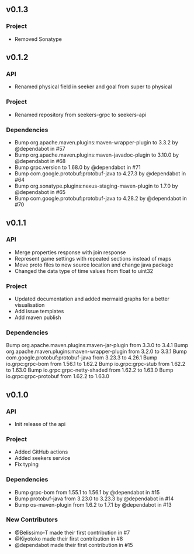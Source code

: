 ## v0.1.3

### Project

- Removed Sonatype

## v0.1.2

### API

- Renamed physical field in seeker and goal from super to physical

### Project

- Renamed repository from seekers-grpc to seekers-api

### Dependencies

- Bump org.apache.maven.plugins:maven-wrapper-plugin to 3.3.2 by @dependabot in #57
- Bump org.apache.maven.plugins:maven-javadoc-plugin to 3.10.0 by @dependabot in #68
- Bump grpc.version to 1.68.0 by @dependabot in #71
- Bump com.google.protobuf:protobuf-java to 4.27.3 by @dependabot in #64
- Bump org.sonatype.plugins:nexus-staging-maven-plugin to 1.7.0 by @dependabot in #65
- Bump com.google.protobuf:protobuf-java to 4.28.2 by @dependabot in #70

## v0.1.1

### API

- Merge properties response with join response
- Represent game settings with repeated sections instead of maps
- Move proto files to new source location and change java package
- Changed the data type of time values from float to uint32

### Project

- Updated documentation and added mermaid graphs for a better visualisation
- Add issue templates
- Add maven publish

### Dependencies

Bump org.apache.maven.plugins:maven-jar-plugin from 3.3.0 to 3.4.1
Bump org.apache.maven.plugins:maven-wrapper-plugin from 3.2.0 to 3.3.1
Bump com.google.protobuf:protobuf-java from 3.23.3 to 4.26.1
Bump io.grpc:grpc-bom from 1.56.1 to 1.62.2
Bump io.grpc:grpc-stub from 1.62.2 to 1.63.0
Bump io.grpc:grpc-netty-shaded from 1.62.2 to 1.63.0
Bump io.grpc:grpc-protobuf from 1.62.2 to 1.63.0

## v0.1.0

### API

- Init release of the api

### Project

- Added GitHub actions
- Added seekers service
- Fix typing

### Dependencies

- Bump grpc-bom from 1.55.1 to 1.56.1 by @dependabot in #15
- Bump protobuf-java from 3.23.0 to 3.23.3 by @dependabot in #14
- Bump os-maven-plugin from 1.6.2 to 1.7.1 by @dependabot in #13

### New Contributors

- @Belissimo-T made their first contribution in #7
- @Kiyotoko made their first contribution in #8
- @dependabot made their first contribution in #15
